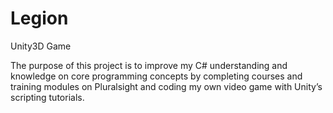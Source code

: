 # Legion
Unity3D Game

The purpose of this project is to improve my C# understanding and knowledge on core programming concepts by completing courses and training modules on Pluralsight and coding my own video game with Unity’s scripting tutorials.
